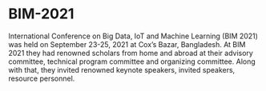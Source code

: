 # BIM-2021

 International Conference on Big Data, IoT and Machine Learning (BIM 2021) was held on September 23-25, 2021 at Cox’s Bazar, Bangladesh. 
 At BIM 2021 they had renowned scholars from home and abroad at their advisory committee, technical program committee and organizing committee. Along with that, they invited renowned keynote speakers, invited speakers, resource personnel.
